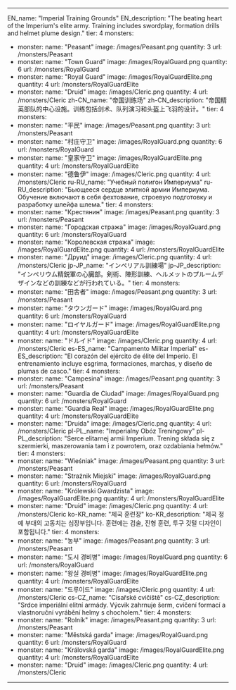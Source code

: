 ---

EN_name: "Imperial Training Grounds"
EN_description: "The beating heart of the Imperium's elite army. Training includes swordplay, formation drills and helmet plume design."
tier: 4
monsters:
  - monster:
    name: "Peasant"
    image: /images/Peasant.png
    quantity: 3
    url: /monsters/Peasant
  - monster:
    name: "Town Guard"
    image: /images/RoyalGuard.png
    quantity: 6
    url: /monsters/RoyalGuard
  - monster:
    name: "Royal Guard"
    image: /images/RoyalGuardElite.png
    quantity: 4
    url: /monsters/RoyalGuardElite
  - monster:
    name: "Druid"
    image: /images/Cleric.png
    quantity: 4
    url: /monsters/Cleric
zh-CN_name: "帝国训练场"
zh-CN_description: "帝国精英部队的中心设施。训练包括剑术、队列演习和头盔上飞羽的设计。"
tier: 4
monsters:
  - monster:
    name: "平民"
    image: /images/Peasant.png
    quantity: 3
    url: /monsters/Peasant
  - monster:
    name: "村庄守卫"
    image: /images/RoyalGuard.png
    quantity: 6
    url: /monsters/RoyalGuard
  - monster:
    name: "皇家守卫"
    image: /images/RoyalGuardElite.png
    quantity: 4
    url: /monsters/RoyalGuardElite
  - monster:
    name: "德鲁伊"
    image: /images/Cleric.png
    quantity: 4
    url: /monsters/Cleric
ru-RU_name: "Учебный полигон Империума"
ru-RU_description: "Бьющееся сердце элитной армии Империума. Обучение включают в себя фехтование, строевую подготовку и разработку шлейфа шлема."
tier: 4
monsters:
  - monster:
    name: "Крестянин"
    image: /images/Peasant.png
    quantity: 3
    url: /monsters/Peasant
  - monster:
    name: "Городская стража"
    image: /images/RoyalGuard.png
    quantity: 6
    url: /monsters/RoyalGuard
  - monster:
    name: "Королевская стража"
    image: /images/RoyalGuardElite.png
    quantity: 4
    url: /monsters/RoyalGuardElite
  - monster:
    name: "Друид"
    image: /images/Cleric.png
    quantity: 4
    url: /monsters/Cleric
jp-JP_name: "インペリアル訓練場"
jp-JP_description: "インペリウム精鋭軍の心臓部。剣術、陣形訓練、ヘルメットのプルームデザインなどの訓練などが行われている。"
tier: 4
monsters:
  - monster:
    name: "田舎者"
    image: /images/Peasant.png
    quantity: 3
    url: /monsters/Peasant
  - monster:
    name: "タウンガード"
    image: /images/RoyalGuard.png
    quantity: 6
    url: /monsters/RoyalGuard
  - monster:
    name: "ロイヤルガード"
    image: /images/RoyalGuardElite.png
    quantity: 4
    url: /monsters/RoyalGuardElite
  - monster:
    name: "ドルイド"
    image: /images/Cleric.png
    quantity: 4
    url: /monsters/Cleric
es-ES_name: "Campamento Militar Imperial"
es-ES_description: "El corazón del ejército de élite del Imperio. El entrenamiento incluye esgrima, formaciones, marchas, y diseño de plumas de casco."
tier: 4
monsters:
  - monster:
    name: "Campesina"
    image: /images/Peasant.png
    quantity: 3
    url: /monsters/Peasant
  - monster:
    name: "Guardia de Ciudad"
    image: /images/RoyalGuard.png
    quantity: 6
    url: /monsters/RoyalGuard
  - monster:
    name: "Guardia Real"
    image: /images/RoyalGuardElite.png
    quantity: 4
    url: /monsters/RoyalGuardElite
  - monster:
    name: "Druida"
    image: /images/Cleric.png
    quantity: 4
    url: /monsters/Cleric
pl-PL_name: "Imperialny Obóz Treningowy"
pl-PL_description: "Serce elitarnej armii Imperium. Trening składa się z szermierki, maszerowania tam i z powrotem, oraz ozdabiania hełmów."
tier: 4
monsters:
  - monster:
    name: "Wieśniak"
    image: /images/Peasant.png
    quantity: 3
    url: /monsters/Peasant
  - monster:
    name: "Strażnik Miejski"
    image: /images/RoyalGuard.png
    quantity: 6
    url: /monsters/RoyalGuard
  - monster:
    name: "Królewski Gwardzista"
    image: /images/RoyalGuardElite.png
    quantity: 4
    url: /monsters/RoyalGuardElite
  - monster:
    name: "Druid"
    image: /images/Cleric.png
    quantity: 4
    url: /monsters/Cleric
ko-KR_name: "제국 훈련장"
ko-KR_description: "제국 정예 부대의 고동치는 심장부입니다. 훈련에는 검술, 진형 훈련, 투구 깃털 디자인이 포함됩니다."
tier: 4
monsters:
  - monster:
    name: "농부"
    image: /images/Peasant.png
    quantity: 3
    url: /monsters/Peasant
  - monster:
    name: "도시 경비병"
    image: /images/RoyalGuard.png
    quantity: 6
    url: /monsters/RoyalGuard
  - monster:
    name: "왕실 경비병"
    image: /images/RoyalGuardElite.png
    quantity: 4
    url: /monsters/RoyalGuardElite
  - monster:
    name: "드루이드"
    image: /images/Cleric.png
    quantity: 4
    url: /monsters/Cleric
cs-CZ_name: "Císařské cvičiště"
cs-CZ_description: "Srdce imperiální elitní armády. Výcvik zahrnuje šerm, cvičení formací a vlastnoruční vyrábění helmy s chocholem."
tier: 4
monsters:
  - monster:
    name: "Rolník"
    image: /images/Peasant.png
    quantity: 3
    url: /monsters/Peasant
  - monster:
    name: "Městská garda"
    image: /images/RoyalGuard.png
    quantity: 6
    url: /monsters/RoyalGuard
  - monster:
    name: "Královská garda"
    image: /images/RoyalGuardElite.png
    quantity: 4
    url: /monsters/RoyalGuardElite
  - monster:
    name: "Druid"
    image: /images/Cleric.png
    quantity: 4
    url: /monsters/Cleric
---